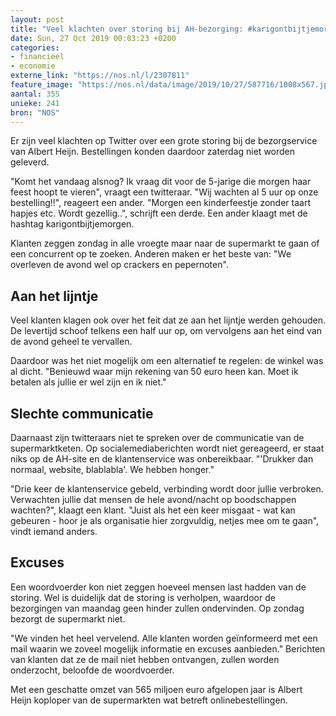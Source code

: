 ```yaml
---
layout: post
title: "Veel klachten over storing bij AH-bezorging: #karigontbijtjemorgen"
date: Sun, 27 Oct 2019 00:03:23 +0200
categories: 
- financieel 
- economie 
externe_link: "https://nos.nl/l/2307811"
feature_image: "https://nos.nl/data/image/2019/10/27/587716/1008x567.jpg"
aantal: 355
unieke: 241
bron: "NOS"
---
```


<p>Er zijn veel klachten op Twitter over een grote storing bij de bezorgservice van Albert Heijn. Bestellingen konden daardoor zaterdag niet worden geleverd.</p>
<p>"Komt het vandaag alsnog? Ik vraag dit voor de 5-jarige die morgen haar feest hoopt te vieren", vraagt een twitteraar. "Wij wachten al 5 uur op onze bestelling!!", reageert een ander. "Morgen een kinderfeestje zonder taart hapjes etc. Wordt gezellig..", schrijft een derde. Een ander klaagt met de hashtag karigontbijtjemorgen.</p>
<p>Klanten zeggen zondag in alle vroegte maar naar de supermarkt te gaan of een concurrent op te zoeken. Anderen maken er het beste van: "We overleven de avond wel op crackers en pepernoten".</p>
<h2>Aan het lijntje</h2>
<p>Veel klanten klagen ook over het feit dat ze aan het lijntje werden gehouden. De levertijd schoof telkens een half uur op, om vervolgens aan het eind van de avond geheel te vervallen.</p>
<p>Daardoor was het niet mogelijk om een alternatief te regelen: de winkel was al dicht. "Benieuwd waar mijn rekening van 50 euro heen kan. Moet ik betalen als jullie er wel zijn en ik niet."</p>
<h2>Slechte communicatie</h2>
<p>Daarnaast zijn twitteraars niet te spreken over de communicatie van de supermarktketen. Op socialemediaberichten wordt niet gereageerd, er staat niks op de AH-site en de klantenservice was onbereikbaar. "'Drukker dan normaal, website, blablabla'. We hebben honger."</p>
<p>"Drie keer de klantenservice gebeld, verbinding wordt door jullie verbroken. Verwachten jullie dat mensen de hele avond/nacht op boodschappen wachten?", klaagt een klant. "Juist als het een keer misgaat - wat kan gebeuren - hoor je als organisatie hier zorgvuldig, netjes mee om te gaan", vindt iemand anders.</p>
<h2>Excuses</h2>
<p>Een woordvoerder kon niet zeggen hoeveel mensen last hadden van de storing. Wel is duidelijk dat de storing is verholpen, waardoor de bezorgingen van maandag geen hinder zullen ondervinden. Op zondag bezorgt de supermarkt niet.</p>
<p>"We vinden het heel vervelend. Alle klanten worden geïnformeerd met een mail waarin we zoveel mogelijk informatie en excuses aanbieden." Berichten van klanten dat ze de mail niet hebben ontvangen, zullen worden onderzocht, beloofde de woordvoerder.</p>
<p>Met een geschatte omzet van 565 miljoen euro afgelopen jaar is Albert Heijn koploper van de supermarkten wat betreft onlinebestellingen.</p>
